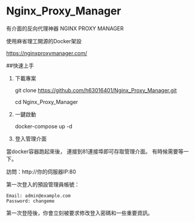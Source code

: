 # Nginx_Proxy_Manager
有介面的反向代理神器 NGINX PROXY MANAGER

使用麻省理工開源的Docker架設

https://nginxproxymanager.com/

##快速上手

1. 下載專案

    git clone https://github.com/h63016401/Nginx_Proxy_Manager.git

    cd Nginx_Proxy_Manager

2. 一鍵啟動

    docker-compose up -d

3. 登入管理介面

當docker容器跑起來後， 連接到81連接埠即可存取管理介面。 有時候需要等一下。

訪問：http://你的伺服器IP:80

第一次登入的預設管理員帳號：

    Email: admin@example.com
    Password: changeme

第一次登陸後，你會立刻被要求修改登入密碼和一些重要資訊。
